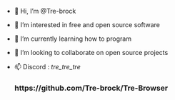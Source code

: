 - 👋 Hi, I’m @Tre-brock
- 👀 I’m interested in free and open source software
- 🌱 I’m currently learning how to program
- 💞️ I’m looking to collaborate on open source projects
- 📫 Discord : _tre_tre_tre_

  <h3>https://github.com/Tre-brock/Tre-Browser</h3>
